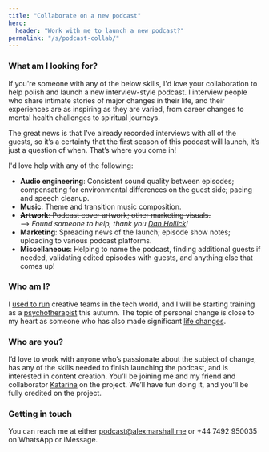 ```yaml
---
title: "Collaborate on a new podcast"
hero:
  header: "Work with me to launch a new podcast?"
permalink: "/s/podcast-collab/"
---
```


### What am I looking for?

If you're someone with any of the below skills, I'd love your collaboration to help polish and launch a new interview-style podcast. I interview people who share intimate stories of major changes in their life, and their experiences are as inspiring as they are varied, from career changes to mental health challenges to spiritual journeys.

The great news is that I’ve already recorded interviews with all of the guests, so it’s a certainty that the first season of this podcast will launch, it’s just a question of when. That’s where you come in!

I'd love help with any of the following:

- **Audio engineering**: Consistent sound quality between episodes; compensating for environmental differences on the guest side; pacing and speech cleanup.
- **Music**: Theme and transition music composition.
- ~~**Artwork**: Podcast cover artwork; other marketing visuals.~~<br/>--> _Found someone to help, thank you [Dan Hollick](https://alcohollick.com)!_
- **Marketing**: Spreading news of the launch; episode show notes; uploading to various podcast platforms.
- **Miscellaneous**: Helping to name the podcast, finding additional guests if needed, validating edited episodes with guests, and anything else that comes up!

### Who am I?

I [used to run](/advisory) creative teams in the tech world, and I will be starting training as a [psychotherapist](/writing/2025/06/17/a-personal-biography/) this autumn. The topic of personal change is close to my heart as someone who has also made significant [life changes](/about).

### Who are you?

I’d love to work with anyone who’s passionate about the subject of change, has any of the skills needed to finish launching the podcast, and is interested in content creation. You’ll be joining me and my friend and collaborator [Katarina](https://www.linkedin.com/in/katarinapodlesnaya/) on the project. We’ll have fun doing it, and you’ll be fully credited on the project.

### Getting in touch

You can reach me at either [podcast@alexmarshall.me](mailto:podcast@alexmarshall.me) or +44 7492 950035 on WhatsApp or iMessage.

